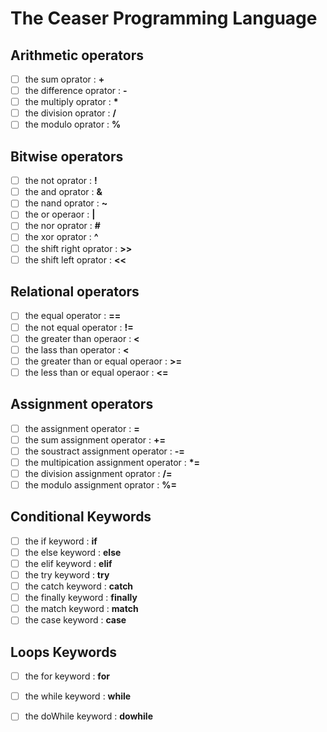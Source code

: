 # The Ceaser Programming Language

## Arithmetic operators
- [ ] the sum oprator : **+**
- [ ] the difference oprator : **-**
- [ ] the multiply oprator : **\***
- [ ] the division oprator : **/**
- [ ] the modulo oprator : **%**

## Bitwise operators
- [ ] the not oprator : **!**
- [ ] the and oprator : **&**
- [ ] the nand oprator : **~**
- [ ] the or operaor : **|**
- [ ] the nor oprator : **\#**
- [ ] the xor oprator : **^**
- [ ] the shift right oprator : **>>**
- [ ] the shift left oprator : **<<**

## Relational operators
- [ ] the equal operator : **==**
- [ ] the not equal operator : **!=**
- [ ] the greater than operaor : **<**
- [ ] the lass than operator : **<**
- [ ] the greater than or equal operaor : **>=**
- [ ] the less than or equal operaor : **<=**

## Assignment operators
- [ ] the assignment operator : **=**
- [ ] the sum assignment operator : **+=**
- [ ] the soustract assignment operator : **-=**
- [ ] the multipication assignment operator : **\*=**
- [ ] the division assignment oprator : **/=**
- [ ] the modulo assignment oprator : **%=**

## Conditional Keywords 
- [ ] the if keyword : **if**
- [ ] the else keyword : **else**
- [ ] the elif keyword : **elif**
- [ ] the try keyword : **try**
- [ ] the catch keyword : **catch**
- [ ] the finally keyword : **finally**
- [ ] the match keyword : **match**
- [ ] the case keyword : **case**

## Loops Keywords
- [ ] the for keyword : **for**
- [ ] the while keyword : **while**
- [ ] the doWhile keyword : **dowhile**

